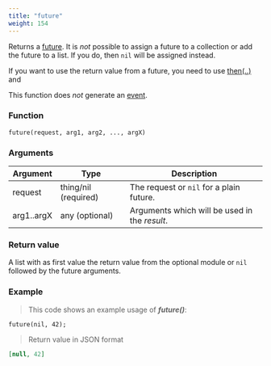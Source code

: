 ```yaml
---
title: "future"
weight: 154
---
```


Returns a [future](../../data-types/future). It is *not* possible to assign a future to
a collection or add the future to a list. If you do, then `nil` will be assigned instead.

If you want to use the return value from a future, you need to use [then(..)](../../data-types/future/then) and

This function does *not* generate an [event](../../overview/events).

### Function

`future(request, arg1, arg2, ..., argX)`

### Arguments

Argument | Type | Description
-------- | ---- | -----------
request | thing/nil (required) | The request or `nil` for a plain future.
arg1..argX | any (optional) | Arguments which will be used in the *result*.

### Return value

A list with as first value the return value from the optional module or `nil` followed by the
future arguments.

### Example

> This code shows an example usage of  ***future()***:

```thingsdb,json_response
future(nil, 42);
```

> Return value in JSON format

```json
[null, 42]
```
